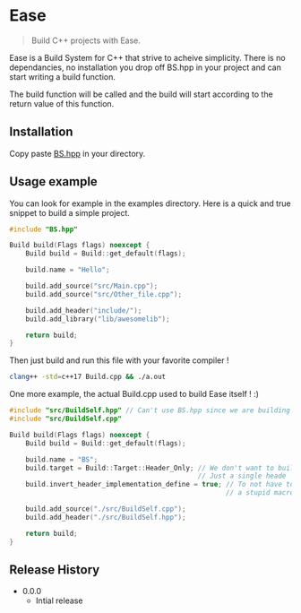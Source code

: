 # Ease
> Build C++ projects with Ease.

Ease is a Build System for C++ that strive to acheive simplicity. There is no dependancies, no installation you drop off BS.hpp in your project and can start writing a build function.

The build function will be called and the build will start according to the return value of this function.

<!-- ![](header.png) -->

## Installation

Copy paste [BS.hpp][BS] in your directory.

## Usage example

You can look for example in the examples directory.
Here is a quick and true snippet to build a simple project.
```c++
#include "BS.hpp"

Build build(Flags flags) noexcept {
	Build build = Build::get_default(flags);

	build.name = "Hello";

	build.add_source("src/Main.cpp");
	build.add_source("src/Other_file.cpp");

	build.add_header("include/");
	build.add_library("lib/awesomelib");

	return build;
}
```
Then just build and run this file with your favorite compiler !
```sh
clang++ -std=c++17 Build.cpp && ./a.out
```


One more example, the actual Build.cpp used to build Ease itself ! :)
```c++
#include "src/BuildSelf.hpp" // Can't use BS.hpp since we are building it
#include "src/BuildSelf.cpp"

Build build(Flags flags) noexcept {
	Build build = Build::get_default(flags);

	build.name = "BS";
	build.target = Build::Target::Header_Only; // We don't want to build a .exe
	                                           // Just a single heade
	build.invert_header_implementation_define = true; // To not have to define
	                                                  // a stupid macro

	build.add_source("./src/BuildSelf.cpp");
	build.add_header("./src/BuildSelf.hpp");

	return build;
}
```


## Release History

* 0.0.0
    * Intial release

<!-- Markdown link & img dfn's -->
[BS]: https://github.com/Tackwin/BuildSelf/blob/master/BS.hpp
